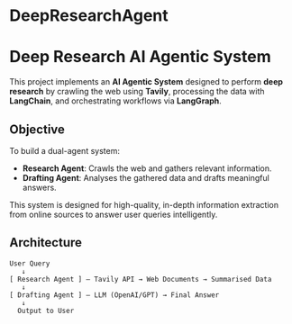 # DeepResearchAgent
# Deep Research AI Agentic System
This project implements an **AI Agentic System** designed to perform **deep research** by crawling the web using **Tavily**, processing the data with **LangChain**, and orchestrating workflows via **LangGraph**.

## Objective
To build a dual-agent system:
- **Research Agent**: Crawls the web and gathers relevant information.
- **Drafting Agent**: Analyses the gathered data and drafts meaningful answers.

This system is designed for high-quality, in-depth information extraction from online sources to answer user queries intelligently.

## Architecture
```text
User Query
   ↓
[ Research Agent ] — Tavily API → Web Documents → Summarised Data
   ↓
[ Drafting Agent ] — LLM (OpenAI/GPT) → Final Answer
   ↓
  Output to User
